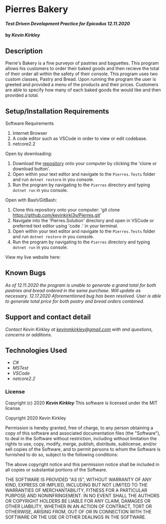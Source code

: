 # Pierres Bakery

#### _Test Driven Development Practice for Epicodus 12.11.2020_

#### by _**Kevin Kirkley**_

## Description
  Pierre's Bakery is a fine purveyor of pastries and baguettes. This program allows his customers to order their baked goods and then recieve the total of their order all within the safety of their console. 
  This program uses two custom classes, Pastry and Bread. Upon running the program the user is greeted and provided a menu of the products and their prices. Customers are able to specify how many of each baked goods the would like and then provided a total. 



## Setup/Installation Requirements

Software Requirements
1. Internet Browser
2. A code editor such as VSCode in order to view or edit codebase. 
3. netcore2.2

Open by downloading:
1. Download the [repository](https://github.com/kevinkirkl3y/Pierres.git) onto your computer by clicking the 'clone or download button'.
2. Open within your text editor and navigate to the ``Pierres.Tests`` folder and run ``dotnet restore`` in you console.
3. Run the program by navigating to the ``Pierres`` directory and typing ``dotnet run`` in you console.

Open with Bash/GitBash:
1. Clone this repository onto your computer: 'git clone https://github.com/kevinkirkl3y/Pierres.git'
2. Navigate into the 'Pierres.Solution' directory and open in VSCode or preferred text editor using 'code .' in your terminal.
3. Open within your text editor and navigate to the ``Pierres.Tests`` folder and run ``dotnet restore`` in you console.
4. Run the program by navigating to the ``Pierres`` directory and typing ``dotnet run`` in you console. 

View my live website here: 


## Known Bugs

_As of 12.11.2020 the program is unable to generate a grand total for both pastries and bread ordered in the same purchase. Will update as necessary._
_12.17.2020 Aforementioned bug has been resolved. User is able to generate total price for both pastry and bread orders combined._



## Support and contact detail

_Contact Kevin Kirkley at [kevinmkirkley@gmail.com](mailto:kevinmkirkley@gmail.com) with and questions, concerns or additions._


## Technologies Used 

* _C#_
* _MSTest_
* _VSCode_
* _netcore2.2_


### License

Copyright (c) 2020 **_Kevin Kirkley_**
This software is licensed under the MIT license.

Copyright 2020 Kevin Kirkley

Permission is hereby granted, free of charge, to any person obtaining a copy of this software and associated documentation files (the "Software"), to deal in the Software without restriction, including without limitation the rights to use, copy, modify, merge, publish, distribute, sublicense, and/or sell copies of the Software, and to permit persons to whom the Software is furnished to do so, subject to the following conditions:

The above copyright notice and this permission notice shall be included in all copies or substantial portions of the Software.

THE SOFTWARE IS PROVIDED "AS IS", WITHOUT WARRANTY OF ANY KIND, EXPRESS OR IMPLIED, INCLUDING BUT NOT LIMITED TO THE WARRANTIES OF MERCHANTABILITY, FITNESS FOR A PARTICULAR PURPOSE AND NONINFRINGEMENT. IN NO EVENT SHALL THE AUTHORS OR COPYRIGHT HOLDERS BE LIABLE FOR ANY CLAIM, DAMAGES OR OTHER LIABILITY, WHETHER IN AN ACTION OF CONTRACT, TORT OR OTHERWISE, ARISING FROM, OUT OF OR IN CONNECTION WITH THE SOFTWARE OR THE USE OR OTHER DEALINGS IN THE SOFTWARE.
